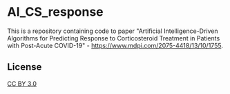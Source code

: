 # AI_CS_response

This is a repository containing code to paper "Artificial Intelligence-Driven Algorithms for Predicting Response to Corticosteroid Treatment in Patients with Post-Acute COVID-19" - https://www.mdpi.com/2075-4418/13/10/1755.

## License
[CC BY 3.0](https://creativecommons.org/licenses/by/3.0/)
